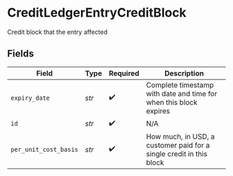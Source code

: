 # CreditLedgerEntryCreditBlock

Credit block that the entry affected


## Fields

| Field                                                               | Type                                                                | Required                                                            | Description                                                         |
| ------------------------------------------------------------------- | ------------------------------------------------------------------- | ------------------------------------------------------------------- | ------------------------------------------------------------------- |
| `expiry_date`                                                       | *str*                                                               | :heavy_check_mark:                                                  | Complete timestamp with date and time for when this block expires   |
| `id`                                                                | *str*                                                               | :heavy_check_mark:                                                  | N/A                                                                 |
| `per_unit_cost_basis`                                               | *str*                                                               | :heavy_check_mark:                                                  | How much, in USD, a customer paid for a single credit in this block |